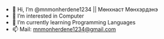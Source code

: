 - 👋 Hi, I’m @mnmonherdene1234 || Мөнхнаст Мөнхэрдэнэ
- 👀 I’m interested in Computer
- 🌱 I’m currently learning Programming Languages
- 📫 Mail: mnmonherdene1234@gmail.com

<!---
mnmonherdene1234/mnmonherdene1234 is a ✨ special ✨ repository because its `README.md` (this file) appears on your GitHub profile.
You can click the Preview link to take a look at your changes.
--->
